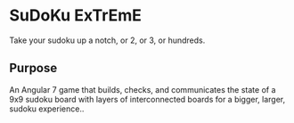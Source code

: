 # SuDoKu ExTrEmE
Take your sudoku up a notch, or 2, or 3, or hundreds.

## Purpose

An Angular 7 game that builds, checks, and communicates the state of a 9x9 sudoku board with layers of interconnected boards for a bigger, larger, sudoku experience..
